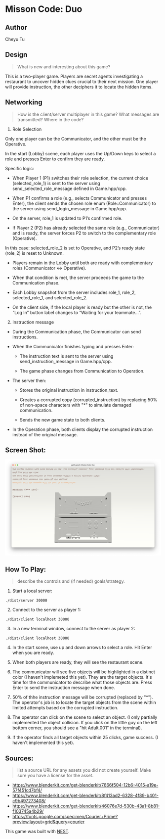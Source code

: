 # Misson Code: Duo

## Author

Cheyu Tu

## Design

> What is new and interesting about this game?

This is a two-player game. Players are secret agents investigating a restaurant to uncover hidden clues crucial to their next mission. One player will provide instruction, the other deciphers it to locate the hidden items.

## Networking

> How is the client/server multiplayer in this game? What messages are transmitted? Where in the code?

1. Role Selection

Only one player can be the Communicator, and the other must be the Operative.

In the start (Lobby) scene, each player uses the Up/Down keys to select a role and presses Enter to confirm they are ready.

Specific logic:

- When Player 1 (P1) switches their role selection, the current choice (selected_role_1) is sent to the server using
send_selected_role_message defined in Game.hpp/cpp.

- When P1 confirms a role (e.g., selects Communicator and presses Enter), the client sends the chosen role enum (Role::Communicator) to the server using send_login_message in Game.hpp/cpp.

- On the server, role_1 is updated to P1’s confirmed role.

- If Player 2 (P2) has already selected the same role (e.g., Communicator) and is ready, the server forces P2 to switch to the complementary role (Operative).

In this case: selected_role_2 is set to Operative, and P2’s ready state (role_2) is reset to Unknown.

- Players remain in the Lobby until both are ready with complementary roles (Communicator ↔ Operative).

- When that condition is met, the server proceeds the game to the Communication phase.

- Each Lobby snapshot from the server includes role_1, role_2, selected_role_1, and selected_role_2.

- On the client side, if the local player is ready but the other is not, the “Log In” button label changes to
“Waiting for your teammate…”.


2. Instruction message

- During the Communication phase, the Communicator can send instructions.

- When the Communicator finishes typing and presses Enter: 

    - The instruction text is sent to the server using send_instruction_message in Game.hpp/cpp.

    - The game phase changes from Communication to Operation.

- The server then:

    - Stores the original instruction in instruction_text.

    - Creates a corrupted copy (corrupted_instruction) by replacing 50% of non-space characters with "*" to simulate damaged communication.

    - Sends the new game state to both clients.

- In the Operation phase, both clients display the corrupted instruction instead of the original message.

## Screen Shot:

![Screen Shot](Screenshot_2025-10-07.png)

## How To Play:

> describe the controls and (if needed) goals/strategy.

1. Start a local server:
```
./dist/server 30000
```

2. Connect to the server as player 1:
```
./dist/client localhost 30000
```

3. In a new terminal window, connect to the server as player 2:
```
./dist/client localhost 30000
```

4. In the start scene, use up and down arrows to select a role. Hit Enter when you are ready.

5. When both players are ready, they will see the restaurant scene. 

6. The communicator will see five objects will be highlighted in a distinct color (I haven't implemeted this yet). They are the target objects. It's time for the communicator to describe what those objects are. Press Enter to send the instruction message when done.

7. 50% of thhe instruction message will be corrupted (replaced by "*"). The operator's job is to locate the target objects from the scene within limited attempts based on the corrupted instruction.

8. The operator can click on the scene to select an object. (I only partially implemented the object collision. If you click on the little guy on the left bottom corner, you should see a "hit Adult.001" in the terminal).

9. If the operator finds all target objects within 25 clicks, game success. (I haven't implemented this yet).


## Sources:

> list a source URL for any assets you did not create yourself. Make sure you have a license for the asset.

- https://www.blenderkit.com/get-blenderkit/7666f504-12b6-4015-a19e-57f451cd7bf4/
- https://www.blenderkit.com/get-blenderkit/8f413ad2-6328-4f89-b401-c9b497273408/
- https://www.blenderkit.com/get-blenderkit/46076e7d-530b-43a1-8b81-f103745a4b29/
- https://fonts.google.com/specimen/Courier+Prime?preview.layout=grid&query=courier

This game was built with [NEST](NEST.md).